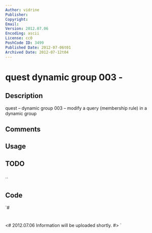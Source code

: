 ```yaml
---
Author: vidrine
Publisher: 
Copyright: 
Email: 
Version: 2012.07.06
Encoding: ascii
License: cc0
PoshCode ID: 3499
Published Date: 2012-07-06t01
Archived Date: 2012-07-12t04
---
```


# quest dynamic group 003 - 

## Description

quest – dynamic group 003 – modify a query (membership rule) in a dynamic group

## Comments



## Usage



## TODO



## 

``

## Code

`#
 #
 <#
 2012.07.06
 Information will be uploaded shortly.
 #>
`

